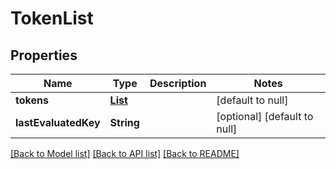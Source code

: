 # TokenList

## Properties

| Name                 | Type                    | Description | Notes                        |
| -------------------- | ----------------------- | ----------- | ---------------------------- |
| **tokens**           | [**List**](TokenDto.md) |             | [default to null]            |
| **lastEvaluatedKey** | **String**              |             | [optional] [default to null] |

[[Back to Model list]](../README.md#documentation-for-models) [[Back to API list]](../README.md#documentation-for-api-endpoints) [[Back to README]](../README.md)
